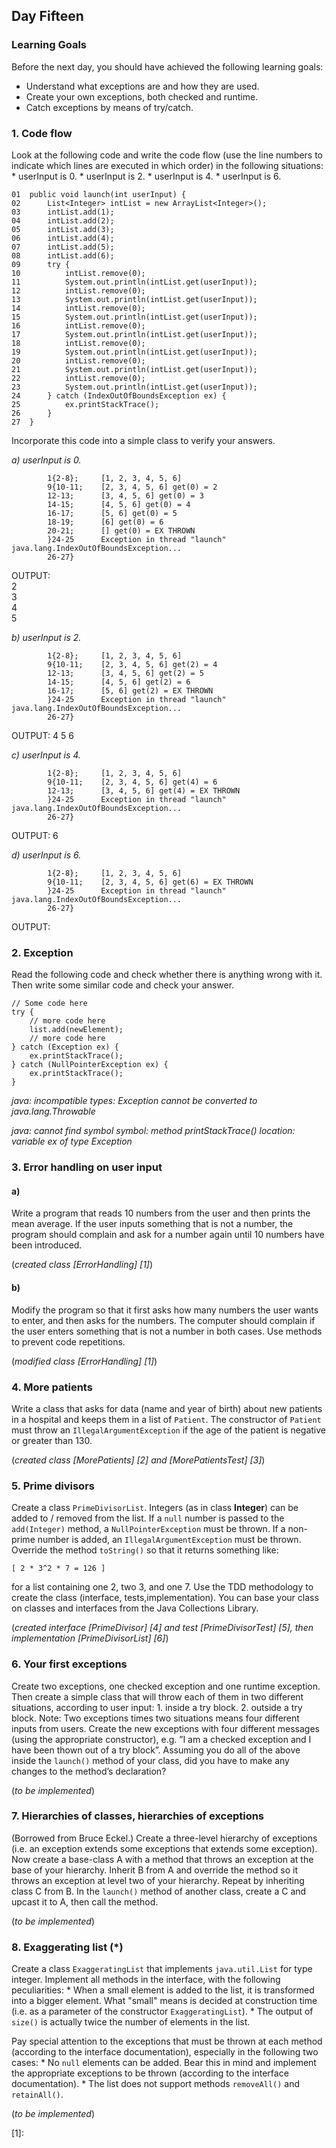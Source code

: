 ## Day Fifteen

### Learning Goals

Before the next day, you should have achieved the following learning goals:
  * Understand what exceptions are and how they are used.
  * Create your own exceptions, both checked and runtime.
  * Catch exceptions by means of try/catch.

### 1. Code flow

Look at the following code and write the code flow (use the line numbers to indicate which lines are executed in
which order) in the following situations:
    * userInput is 0.
    * userInput is 2.
    * userInput is 4.
    * userInput is 6.
```
01  public void launch(int userInput) {
02      List<Integer> intList = new ArrayList<Integer>();
03      intList.add(1);
04      intList.add(2);
05      intList.add(3);
06      intList.add(4);
07      intList.add(5);
08      intList.add(6);
09      try {
10          intList.remove(0);
11          System.out.println(intList.get(userInput));
12          intList.remove(0);
13          System.out.println(intList.get(userInput));
14          intList.remove(0);
15          System.out.println(intList.get(userInput));
16          intList.remove(0);
17          System.out.println(intList.get(userInput));
18          intList.remove(0);
19          System.out.println(intList.get(userInput));
20          intList.remove(0);
21          System.out.println(intList.get(userInput));
22          intList.remove(0);
23          System.out.println(intList.get(userInput));
24      } catch (IndexOutOfBoundsException ex) {
25          ex.printStackTrace();
26      }
27  }
```
Incorporate this code into a simple class to verify your answers.

*a) userInput is 0.*
```
  		1{2-8};     [1, 2, 3, 4, 5, 6]
  		9{10-11;    [2, 3, 4, 5, 6] get(0) = 2
  		12-13;      [3, 4, 5, 6] get(0) = 3
  		14-15;      [4, 5, 6] get(0) = 4
  		16-17;      [5, 6] get(0) = 5
  		18-19;      [6] get(0) = 6
  		20-21;      [] get(0) = EX THROWN
  		}24-25      Exception in thread "launch" java.lang.IndexOutOfBoundsException...
  		26-27}
```
OUTPUT:  
 2  
 3  
 4  
 5

*b) userInput is 2.*
```
  		1{2-8};     [1, 2, 3, 4, 5, 6]
  		9{10-11;    [2, 3, 4, 5, 6] get(2) = 4
  		12-13;      [3, 4, 5, 6] get(2) = 5
  		14-15;      [4, 5, 6] get(2) = 6
  		16-17;      [5, 6] get(2) = EX THROWN
  		}24-25      Exception in thread "launch" java.lang.IndexOutOfBoundsException...
  		26-27}
```
OUTPUT:
4
5
6

*c) userInput is 4.*
```
  		1{2-8};		[1, 2, 3, 4, 5, 6]
  		9{10-11; 	[2, 3, 4, 5, 6] get(4) = 6
  		12-13;		[3, 4, 5, 6] get(4) = EX THROWN
  		}24-25		Exception in thread "launch" java.lang.IndexOutOfBoundsException...
  		26-27}
```
OUTPUT:
6

*d) userInput is 6.*
```
  		1{2-8};		[1, 2, 3, 4, 5, 6]
  		9{10-11;	[2, 3, 4, 5, 6] get(6) = EX THROWN
  		}24-25		Exception in thread "launch" java.lang.IndexOutOfBoundsException...
  		26-27}
```
OUTPUT:
<empty>

### 2. Exception

Read the following code and check whether there is anything wrong with it. Then write some similar code and
check your answer.
```
// Some code here
try {
    // more code here
    list.add(newElement);
    // more code here
} catch (Exception ex) {
    ex.printStackTrace();
} catch (NullPointerException ex) {
    ex.printStackTrace();
}
```

*java: incompatible types: Exception cannot be converted to java.lang.Throwable*

*java: cannot find symbol
      symbol: method printStackTrace()
      location: variable ex of type Exception*

### 3. Error handling on user input

#### a)
Write a program that reads 10 numbers from the user and then prints the mean average. If the user inputs something that
is not a number, the program should complain and ask for a number again until 10 numbers have been introduced.

(*created class [ErrorHandling] [1]*)

#### b)
Modify the program so that it first asks how many numbers the user wants to enter, and then asks for the numbers. The
computer should complain if the user enters something that is not a number in both cases. Use methods to prevent code 
repetitions.

(*modified class [ErrorHandling] [1]*)

### 4. More patients

Write a class that asks for data (name and year of birth) about new patients in a hospital and keeps them in a list
of `Patient`. The constructor of `Patient` must throw an `IllegalArgumentException` if the age of the patient is
negative or greater than 130.

(*created class [MorePatients] [2] and [MorePatientsTest] [3]*)

### 5. Prime divisors

Create a class `PrimeDivisorList`. Integers (as in class **Integer**) can be added to / removed from the list. If a
`null` number is passed to the `add(Integer)` method, a `NullPointerException` must be thrown. If a non-prime number 
is added, an `IllegalArgumentException` must be thrown. Override the method `toString()` so that it returns something like:
```
[ 2 * 3^2 * 7 = 126 ]
```
for a list containing one 2, two 3, and one 7.
Use the TDD methodology to create the class (interface, tests,implementation). You can base your class on classes and 
interfaces from the Java Collections Library.

(*created interface [PrimeDivisor] [4] and test [PrimeDivisorTest] [5], then implementation [PrimeDivisorList] [6]*)

### 6. Your first exceptions

Create two exceptions, one checked exception and one runtime exception. Then create a simple class that will throw
each of them in two different situations, according to user input:
    1. inside a try block.
    2. outside a try block.
Note: Two exceptions times two situations means four different inputs from users. Create the new exceptions with 
four different messages (using the appropriate constructor), e.g. ”I am a checked exception and I have been
thown out of a try block”.
Assuming you do all of the above inside the `launch()` method of your class, did you have to make any changes
to the method’s declaration?

(*to be implemented*)

### 7. Hierarchies of classes, hierarchies of exceptions

(Borrowed from Bruce Eckel.) Create a three-level hierarchy of exceptions (i.e. an exception extends some exceptions
that extends some exception). Now create a base-class A with a method that throws an exception at the base of
your hierarchy. Inherit B from A and override the method so it throws an exception at level two of your hierarchy.
Repeat by inheriting class C from B. In the `launch()` method of another class, create a C and upcast it to A, then
call the method.

(*to be implemented*)

### 8. Exaggerating list (*)

Create a class `ExaggeratingList` that implements `java.util.List` for type integer. Implement all methods in the
interface, with the following peculiarities:
    * When a small element is added to the list, it is transformed into a bigger element. What "small" means is decided
    at construction time (i.e. as a parameter of the constructor `ExaggeratingList`).
    * The output of `size()` is actually twice the number of elements in the list.

Pay special attention to the exceptions that must be thrown at each method (according to the interface documentation), 
especially in the following two cases:
    * No `null` elements can be added. Bear this in mind and implement the appropriate exceptions to be thrown 
    (according to the interface documentation).
    * The list does not support methods `removeAll()` and `retainAll()`.

(*to be implemented*)

[1]:
